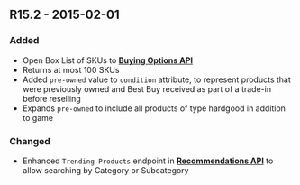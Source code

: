 ## R15.2 - 2015-02-01
### Added
- Open Box List of SKUs to **[Buying Options API](https://bestbuyapis.github.io/api-documentation/#buying-options-open-box-api)**
 -  Returns at most 100 SKUs
- Added `pre-owned` value to `condition` attribute, to represent products that were previously owned and Best Buy received as part of a trade-in before reselling
 - Expands `pre-owned` to include all products of type hardgood in addition to game

### Changed  
- Enhanced `Trending Products` endpoint in **[Recommendations API](https://bestbuyapis.github.io/api-documentation/#recommendations-api)** to allow searching by Category or Subcategory
